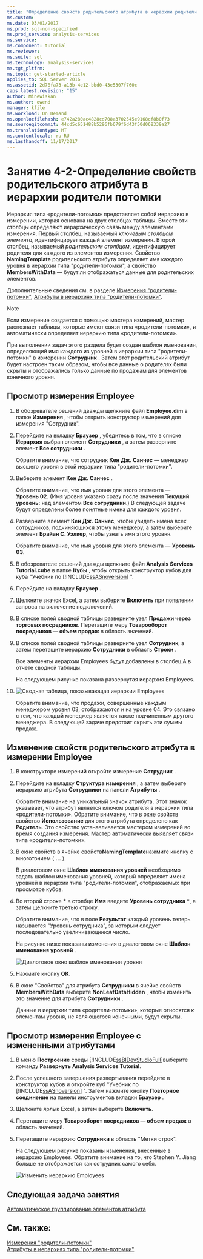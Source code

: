 ```yaml
---
title: "Определение свойств родительского атрибута в иерархии родители потомки | Документы Microsoft"
ms.custom: 
ms.date: 03/01/2017
ms.prod: sql-non-specified
ms.prod_service: analysis-services
ms.service: 
ms.component: tutorial
ms.reviewer: 
ms.suite: sql
ms.technology: analysis-services
ms.tgt_pltfrm: 
ms.topic: get-started-article
applies_to: SQL Server 2016
ms.assetid: 2d78fa73-a13b-4e12-bbd0-43e5307f760c
caps.latest.revision: "15"
author: Minewiskan
ms.author: owend
manager: kfile
ms.workload: On Demand
ms.openlocfilehash: e742a280ac4828cd708a3702545e9168cf8b0f73
ms.sourcegitcommit: 44cd5c651488b5296fb679f6d43f50d068339a27
ms.translationtype: MT
ms.contentlocale: ru-RU
ms.lasthandoff: 11/17/2017
---
```

# <a name="lesson-4-2---defining-parent-attribute-properties-in-a-parent-child-hierarchy"></a>Занятие 4-2-Определение свойств родительского атрибута в иерархии родители потомки
Иерархия типа «родители-потомки» представляет собой иерархию в измерении, которая основана на двух столбцах таблицы. Вместе эти столбцы определяют иерархическую связь между элементами измерения. Первый столбец, называемый *ключевым столбцом элемента*, идентифицирует каждый элемент измерения. Второй столбец, называемый *родительским столбцом*, идентифицирует родителя для каждого из элементов измерения. Свойство **NamingTemplate** родительского атрибута определяет имя каждого уровня в иерархии типа "родители-потомки", а свойство **MembersWithData** — будут ли отображаться данные для родительских элементов.  
  
Дополнительные сведения см. в разделе [Измерения "родители-потомки"](../analysis-services/multidimensional-models/parent-child-dimension.md), [Атрибуты в иерархиях типа "родители-потомки"](../analysis-services/multidimensional-models/parent-child-dimension-attributes.md).  
  
> [!NOTE]  
> Если измерение создается с помощью мастера измерений, мастер распознает таблицы, которые имеют связи типа «родители-потомки», и автоматически определяет иерархию типа «родители-потомки».  
  
При выполнении задач этого раздела будет создан шаблон именования, определяющий имя каждого из уровней в иерархии типа "родители-потомки" в измерении **Сотрудник** . Затем этот родительский атрибут будет настроен таким образом, чтобы все данные о родителях были скрыты и отображались только данные по продажам для элементов конечного уровня.  
  
## <a name="browsing-the-employee-dimension"></a>Просмотр измерения Employee  
  
1.  В обозревателе решений дважды щелкните файл **Employee.dim** в папке **Измерения** , чтобы открыть конструктор измерений для измерения "Сотрудник".  
  
2.  Перейдите на вкладку **Браузер** , убедитесь в том, что в списке **Иерархия** выбран элемент **Сотрудники** , а затем разверните элемент **Все сотрудники** .  
  
    Обратите внимание, что сотрудник **Кен Дж. Санчес** — менеджер высшего уровня в этой иерархии типа "родители-потомки".  
  
3.  Выберите элемент **Кен Дж. Санчес** .  
  
    Обратите внимание, что имя уровня для этого элемента — **Уровень 02**. (Имя уровня указано сразу после значения **Текущий уровень:** над элементом **Все сотрудники**.) В следующей задаче будут определены более понятные имена для каждого уровня.  
  
4.  Разверните элемент **Кен Дж. Санчес**, чтобы увидеть имена всех сотрудников, подчиняющихся этому менеджеру, а затем выберите элемент **Брайан С. Уэлкер**, чтобы узнать имя этого уровня.  
  
    Обратите внимание, что имя уровня для этого элемента — **Уровень 03**.  
  
5.  В обозревателе решений дважды щелкните файл **Analysis Services Tutorial.cube** в папке **Кубы** , чтобы открыть конструктор кубов для куба "Учебник по [!INCLUDE[ssASnoversion](../includes/ssasnoversion-md.md)] ".  
  
6.  Перейдите на вкладку **Браузер** .  
  
7.  Щелкните значок Excel, а затем выберите **Включить** при появлении запроса на включение подключений.  
  
8.  В списке полей сводной таблицы разверните узел **Продажи через торговых посредников**. Перетащите меру **Товарооборот посредников — объем продаж** в область значений.  
  
9. В списке полей сводной таблицы разверните узел **Сотрудник**, а затем перетащите иерархию **Сотрудники** в область **Строки** .  
  
    Все элементы иерархии Employees будут добавлены в столбец A в отчете сводной таблицы.  
  
    На следующем рисунке показана развернутая иерархия Employees.  
  
10. ![Сводная таблица, показывающая иерархии Employees](../analysis-services/media/l4-employee-1.gif "Сводная таблица, показывающая иерархии Employees")  
  
    Обратите внимание, что продажи, совершенные каждым менеджером уровня 03, отображаются и на уровне 04. Это связано с тем, что каждый менеджер является также подчиненным другого менеджера. В следующей задаче предстоит скрыть эти суммы продаж.  
  
## <a name="modifying-parent-attribute-properties-in-the-employee-dimension"></a>Изменение свойств родительского атрибута в измерении Employee  
  
1.  В конструкторе измерений откройте измерение **Сотрудник** .  
  
2.  Перейдите на вкладку **Структура измерения** , а затем выберите иерархию атрибута **Сотрудники** на панели **Атрибуты** .  
  
    Обратите внимание на уникальный значок атрибута. Этот значок указывает, что атрибут является ключом родителя в иерархии типа «родители-потомки». Обратите внимание, что в окне свойств свойство **Использование** для этого атрибута определено как **Родитель**. Это свойство устанавливается мастером измерений во время создания измерения. Мастер автоматически выявляет связи типа «родители-потомки».  
  
3.  В окне свойств в ячейке свойств**NamingTemplate**нажмите кнопку с многоточием ( **...** ).  
  
    В диалоговом окне **Шаблон именования уровней** необходимо задать шаблон именования уровней, который определяет имена уровней в иерархии типа "родители-потомки", отображаемых при просмотре кубов.  
  
4.  Во второй строке **\*** в столбце **Имя** введите **Уровень сотрудника \***, а затем щелкните третью строку.  
  
    Обратите внимание, что в поле **Результат** каждый уровень теперь называется "Уровень сотрудника", за которым следует последовательно увеличивающееся число.  
  
    На рисунке ниже показаны изменения в диалоговом окне **Шаблон именования уровней** .  
  
    ![Диалоговое окно шаблон именования уровня](../analysis-services/media/l4-namingtemplate.gif "диалоговое окно «шаблон именования уровней»")  
  
5.  Нажмите кнопку **ОК**.  
  
6.  В окне "Свойства" для атрибута **Сотрудники** в ячейке свойств **MembersWithData** выберите **NonLeafDataHidden** , чтобы изменить это значение для атрибута **Сотрудники** .  
  
    Данные в иерархии типа «родители-потомки», которые относятся к элементам уровня, не являющегося конечными, будут скрыты.  
  
## <a name="browsing-the-employee-dimension-with-the-modified-attributes"></a>Просмотр измерения Employee с измененными атрибутами  
  
1.  В меню **Построение** среды [!INCLUDE[ssBIDevStudioFull](../includes/ssbidevstudiofull-md.md)]выберите команду **Развернуть Analysis Services Tutorial**.  
  
2.  После успешного завершения развертывания перейдите в конструктор кубов и откройте куб "Учебник по [!INCLUDE[ssASnoversion](../includes/ssasnoversion-md.md)] ". Затем нажмите кнопку **Повторное соединение** на панели инструментов вкладки **Браузер** .  
  
3.  Щелкните ярлык Excel, а затем выберите **Включить**.  
  
4.  Перетащите меру **Товарооборот посредников — объем продаж** в область значений.  
  
5.  Перетащите иерархию **Сотрудники** в область "Метки строк".  
  
    На следующем рисунке показаны изменения, внесенные в иерархию Employees. Обратите внимание на то, что Stephen Y. Jiang больше не отображается как сотрудник самого себя.  
  
    ![Изменить иерархию Employees](../analysis-services/media/l4-employee-2.png "иерархии Employees изменен")  
  
## <a name="next-task-in-lesson"></a>Следующая задача занятия  
[Автоматическое группирование элементов атрибута](../analysis-services/lesson-4-3-automatically-grouping-attribute-members.md)  
  
## <a name="see-also"></a>См. также:  
[Измерения "родители-потомки"](../analysis-services/multidimensional-models/parent-child-dimension.md)  
[Атрибуты в иерархиях типа "родители-потомки"](../analysis-services/multidimensional-models/parent-child-dimension-attributes.md)  
  
  
  
